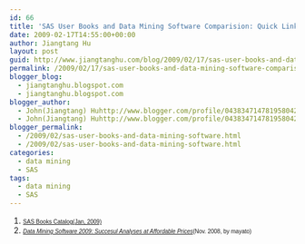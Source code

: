 ```yaml
---
id: 66
title: 'SAS User Books and Data Mining Software Comparision: Quick Links'
date: 2009-02-17T14:55:00+00:00
author: Jiangtang Hu
layout: post
guid: http://www.jiangtanghu.com/blog/2009/02/17/sas-user-books-and-data-mining-software-comparision-quick-links-2/
permalink: /2009/02/17/sas-user-books-and-data-mining-software-comparision-quick-links-2/
blogger_blog:
  - jiangtanghu.blogspot.com
  - jiangtanghu.blogspot.com
blogger_author:
  - John(Jiangtang) Huhttp://www.blogger.com/profile/04383471478195804254JiangtangHu@gmail.com
  - John(Jiangtang) Huhttp://www.blogger.com/profile/04383471478195804254JiangtangHu@gmail.com
blogger_permalink:
  - /2009/02/sas-user-books-and-data-mining-software.html
  - /2009/02/sas-user-books-and-data-mining-software.html
categories:
  - data mining
  - SAS
tags:
  - data mining
  - SAS
---
```

  1. <span style="font-family: Arial; font-size: x-small;"><a href="http://support.sas.com/publishing/pdfs/jan09.pdf">SAS Books Catalog(Jan, 2009)</a></span>
  2. <span style="font-family: Arial; font-size: x-small;"><em><a href="http://www.mayato.com/index.php?option=com_content&task=view&id=105&Itemid=96&lang=en">Data Mining Software 2009: Succesul Analyses at Affordable Prices</a></em>(Nov. 2008, by mayato)</span>